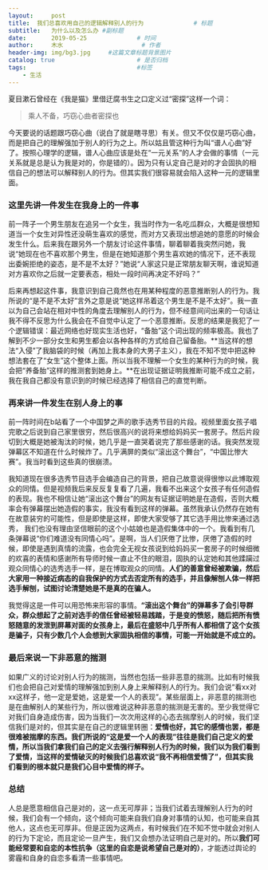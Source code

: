 ```yaml
---
layout:     post   				    
title:  我们总喜欢用自己的逻辑解释别人的行为				# 标题
subtitle:   为什么以及怎么办 #副标题
date:       2019-05-25 				# 时间
author:     木水 						# 作者
header-img: img/bg3.jpg 	#这篇文章标题背景图片
catalog: true 						# 是否归档
tags:								#标签
    - 生活
---
```


夏目漱石曾经在《我是猫》里借迂腐书生之口定义过“密探”这样一个词：

> 乘人不备，巧窃心曲者密探也

今天要说的话题跟巧窃心曲（说白了就是瞎寻思）有关。但又不仅仅是巧窃心曲，而是把自己的理解强加于别人的行为之上。所以姑且管这种行为叫“谱人心曲”好了。按照心理学的逻辑，谱人心曲应该是处在“一元关系”的人才会做的事情（一元关系就是总是认为我是对的，你是错的）。因为只有认定自己是对的才会固执的相信自己的想法可以解释别人的行为。但其实我们很容易就会陷入这种一元的逻辑里面。

### 这里先讲一件发生在我身上的一件事

前一阵子一个男生朋友在追另一个女生，我当时作为一名吃瓜群众，大概是很想知道当一个女生对异性还没萌生喜欢的感觉，而对方又表现出想追她的意愿的时候会发生什么。后来我在跟另外一个朋友讨论这件事情，聊着聊着我突然问她，我说“她现在也不喜欢那个男生，但是在她知道那个男生喜欢她的情况下，还不表现出委婉拒绝的姿态，是不是不太好？”她说“人家这只是正常朋友聊天啊，谁说知道对方喜欢你之后就一定要表态，相处一段时间再决定不好吗？”

后来再想起这件事，我意识到自己竟然也在用某种程度的恶意推断别人的行为。我所说的“是不是不太好”言外之意是说“她这样吊着这个男生是不是不太好”。我一直以为自己会站在相对中性的角度去理解别人的行为，但不经意间问出来的一句话让我不得不反思为什么我会在不自觉中认定了一个恶意推断。反思的结果是我犯了一个逻辑错误：最近网络也好现实生活也好，“备胎”这个词出现的频率极高。我也了解到不少一部分女生和男生都会以各种各样的方式给自己留备胎。**当这样的想法“入侵”了我脑袋的时候（再加上我本身的大男子主义），我在不知不觉中把这种想法套在了“女生”这个整体上面。所以当我不理解一个女生的某种行为的时候，我会把“养备胎”这样的推测套到她身上。**在出现证据证明我推断可能不成立之前，我在我自己都没有意识到的时候已经选择了相信自己的直觉判断。

### 再来讲一件发生在别人身上的事

前一阵时间在b站看了一个中国梦之声的歌手选秀节目的片段。视频里面女孩子唱完歌之后说到自己家里很穷，然后很高兴的说将来想给妈妈买一套房子。然后片段切到大概是她被淘汰的时候，她几乎是一直哭着说完了那些感谢的话。我突然发现弹幕区不知道在什么时候炸了。几乎满屏的类似“滚出这个舞台”，“中国比惨大赛”。我当时看到这些真的很崩溃。

我知道现在很多选秀节目选手会编造自己的背景，把自己故意说得很惨以此博取观众的同情。但是视频我后来反反复复看了几遍，我看不出来这个女孩子有任何造假的表现。我也不相信让她“滚出这个舞台”的网友有证据证明她是在造假，否则大概率会有弹幕摆出她造假的事实，我没有看到这样的弹幕。虽然我承认仍然存在她有在故意装穷的可能性，但是即使是这样，即使大家受够了其它选手用比惨来通过选秀， 我们也没有理由坚信眼前的这个小姑娘也是造假集体中的一个。我看到有几条弹幕说“你们难道没有同情心吗”。是啊，当人们厌倦了比惨，厌倦了造假的时候，即使是遇到真情的流露，也会完全无视女孩说到给妈妈买一套房子的时候细微的欢喜的表情和感谢所有导师时候一直止不住的眼泪，固执的认定她和其他蹂躏过观众同情心的选秀选手一样，是在博取观众的同情。**人们的善意曾经被欺骗，然后大家用一种接近病态的自我保护的方式去否定所有的选手，并且像解刨人体一样把选手解刨，试图讨论清楚她是不是真的在骗人。**

我觉得这是一件可以用恐怖来形容的事情。**“滚出这个舞台”的弹幕多了会引导群众，群众想起了之前对选手的信任曾经被轻易践踏，于是变的愤怒，随后把所有愤怒随意的发泄到屏幕对面的女孩身上，最后在盛怒中几乎所有人都相信了这个女孩是骗子，只有少数几个人会想到大家固执相信的事情，可能一开始就是不成立的。**

### 最后来说一下非恶意的揣测

如果广义的讨论对别人行为的揣测，当然也包括一些非恶意的揣测。比如有时候我们也会把自己对爱情的理解强加到别人身上来解释别人的行为。我们会说“看xx对xx这样子，他一定是爱她，这是爱一个人的表现”。某些层面上，非恶意的揣测也是在曲解别人的某些行为，所以很难说这种非恶意的揣测是无害的。至少我觉得它对我们自身造成伤害，因为当我们一次次用这样的心态去揣摩别人的时候，我们坚信我们是对的，但其实是在自己的逻辑里转圈：**爱情也好，其它的感情也罢，都是很难被揣摩的东西。我们所说的“这是爱一个人的表现”往往是我们自己定义的爱情，所以当我们拿我们自己的定义去强行解释别人行为的时候，我们以为我们看到了爱情，当这样的爱情破灭的时候我们总喜欢说“我不再相信爱情了”，但其实我们看到的根本就只是我们心目中爱情的样子。**

### 总结
人总是愿意相信自己是对的，这一点无可厚非；当我们试着去理解别人行为的时候，我们会有一个倾向，这个倾向可能来自我们自身对事情的认知，也可能来自其他人，这点也无可厚非。但是正因为这两点，有时候我们在不知不觉中就会对别人的行为下定论，而且定论一旦产生，我们又会想办法证明自己是对的。所以**我们可能经常要和自恋的本性抗争（这里的自恋是说希望自己是对的）**，才能透过舆论的雾霾和自身的自恋多看清一些事情吧。

